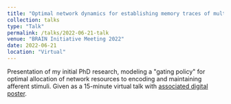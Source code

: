 ```yaml
---
title: "Optimal network dynamics for establishing memory traces of multivariate stimuli"
collection: talks
type: "Talk"
permalink: /talks/2022-06-21-talk
venue: "BRAIN Initiative Meeting 2022"
date: 2022-06-21
location: "Virtual"
---
```


Presentation of my initial PhD research, modeling a "gating policy" for optimal allocation of network resources to encoding and maintaining afferent stimuli. Given as a 15-minute virtual talk with [associated digital poster](https://brainmeeting2022.ipostersessions.com/?s=03-53-1A-15-CA-E7-58-4A-59-65-AC-C5-F8-D7-74-66).

